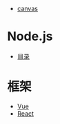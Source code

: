 - <a href="canvas/index.md">canvas</a>
# Node.js
- <a href="node/index.md">目录</a>

# 框架
- <a href="content/framework/vue.md">Vue</a>
- <a href="content/framework/react.md">React</a>
